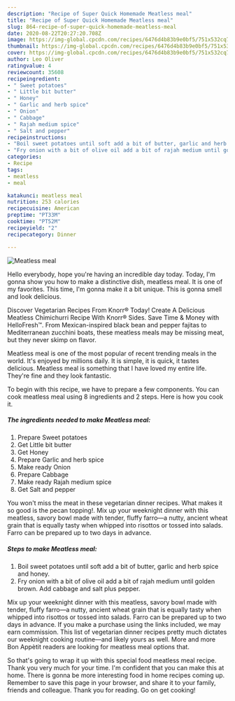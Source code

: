 ```yaml
---
description: "Recipe of Super Quick Homemade Meatless meal"
title: "Recipe of Super Quick Homemade Meatless meal"
slug: 864-recipe-of-super-quick-homemade-meatless-meal
date: 2020-08-22T20:27:20.708Z
image: https://img-global.cpcdn.com/recipes/6476d4b83b9e0bf5/751x532cq70/meatless-meal-recipe-main-photo.jpg
thumbnail: https://img-global.cpcdn.com/recipes/6476d4b83b9e0bf5/751x532cq70/meatless-meal-recipe-main-photo.jpg
cover: https://img-global.cpcdn.com/recipes/6476d4b83b9e0bf5/751x532cq70/meatless-meal-recipe-main-photo.jpg
author: Leo Oliver
ratingvalue: 4
reviewcount: 35608
recipeingredient:
- " Sweet potatoes"
- " Little bit butter"
- " Honey"
- " Garlic and herb spice"
- " Onion"
- " Cabbage"
- " Rajah medium spice"
- " Salt and pepper"
recipeinstructions:
- "Boil sweet potatoes until soft add a bit of butter, garlic and herb spice and honey."
- "Fry onion with a bit of olive oil add a bit of rajah medium until golden brown. Add cabbage and salt plus pepper."
categories:
- Recipe
tags:
- meatless
- meal

katakunci: meatless meal 
nutrition: 253 calories
recipecuisine: American
preptime: "PT33M"
cooktime: "PT52M"
recipeyield: "2"
recipecategory: Dinner

---
```



![Meatless meal](https://img-global.cpcdn.com/recipes/6476d4b83b9e0bf5/751x532cq70/meatless-meal-recipe-main-photo.jpg)

Hello everybody, hope you're having an incredible day today. Today, I'm gonna show you how to make a distinctive dish, meatless meal. It is one of my favorites. This time, I'm gonna make it a bit unique. This is gonna smell and look delicious.

Discover Vegetarian Recipes From Knorr® Today! Create A Delicious Meatless Chimichurri Recipe With Knorr® Sides. Save Time &amp; Money with HelloFresh™. From Mexican-inspired black bean and pepper fajitas to Mediterranean zucchini boats, these meatless meals may be missing meat, but they never skimp on flavor.

Meatless meal is one of the most popular of recent trending meals in the world. It's enjoyed by millions daily. It is simple, it is quick, it tastes delicious. Meatless meal is something that I have loved my entire life. They're fine and they look fantastic.


To begin with this recipe, we have to prepare a few components. You can cook meatless meal using 8 ingredients and 2 steps. Here is how you cook it.

<!--inarticleads1-->

##### The ingredients needed to make Meatless meal:

1. Prepare  Sweet potatoes
1. Get  Little bit butter
1. Get  Honey
1. Prepare  Garlic and herb spice
1. Make ready  Onion
1. Prepare  Cabbage
1. Make ready  Rajah medium spice
1. Get  Salt and pepper


You won&#39;t miss the meat in these vegetarian dinner recipes. What makes it so good is the pecan topping!. Mix up your weeknight dinner with this meatless, savory bowl made with tender, fluffy farro—a nutty, ancient wheat grain that is equally tasty when whipped into risottos or tossed into salads. Farro can be prepared up to two days in advance. 

<!--inarticleads2-->

##### Steps to make Meatless meal:

1. Boil sweet potatoes until soft add a bit of butter, garlic and herb spice and honey.
1. Fry onion with a bit of olive oil add a bit of rajah medium until golden brown. Add cabbage and salt plus pepper.


Mix up your weeknight dinner with this meatless, savory bowl made with tender, fluffy farro—a nutty, ancient wheat grain that is equally tasty when whipped into risottos or tossed into salads. Farro can be prepared up to two days in advance. If you make a purchase using the links included, we may earn commission. This list of vegetarian dinner recipes pretty much dictates our weeknight cooking routine—and likely yours as well. More and more Bon Appètit readers are looking for meatless meal options that. 

So that's going to wrap it up with this special food meatless meal recipe. Thank you very much for your time. I'm confident that you can make this at home. There is gonna be more interesting food in home recipes coming up. Remember to save this page in your browser, and share it to your family, friends and colleague. Thank you for reading. Go on get cooking!
